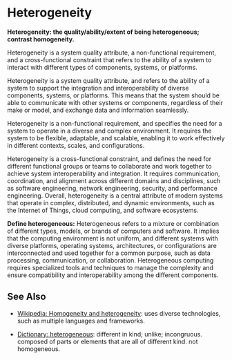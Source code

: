 # Heterogeneity

**Heterogeneity: the quality/ability/extent of being heterogeneous; contrast homogeneity.**

<span data-chatgpt-prompt="explain heterogeneity (system quality attribute, cross-functional constraint, non-functional requirement)">

Heterogeneity is a system quality attribute, a non-functional requirement, and a cross-functional constraint that refers to the ability of a system to interact with different types of components, systems, or platforms.

Heterogeneity is a system quality attribute, and refers to the ability of a system to support the integration and interoperability of diverse components, systems, or platforms. This means that the system should be able to communicate with other systems or components, regardless of their make or model, and exchange data and information seamlessly.

Heterogeneity is a non-functional requirement, and specifies the need for a system to operate in a diverse and complex environment. It requires the system to be flexible, adaptable, and scalable, enabling it to work effectively in different contexts, scales, and configurations.

Heterogeneity is a cross-functional constraint, and defines the need for different functional groups or teams to collaborate and work together to achieve system interoperability and integration. It requires communication, coordination, and alignment across different domains and disciplines, such as software engineering, network engineering, security, and performance engineering. Overall, heterogeneity is a central attribute of modern systems that operate in complex, distributed, and dynamic environments, such as the Internet of Things, cloud computing, and software ecosystems.

</span>

**Define heterogeneous:** <span data-chatgpt-prompt="define heterogeneous (computers and software)">Heterogeneous refers to a mixture or combination of different types, models, or brands of computers and software. It implies that the computing environment is not uniform, and different systems with diverse platforms, operating systems, architectures, or configurations are interconnected and used together for a common purpose, such as data processing, communication, or collaboration. Heterogeneous computing requires specialized tools and techniques to manage the complexity and ensure compatibility and interoperability among the different components.</span>

## See Also

* [Wikipedia: Homogeneity and heterogeneity](https://wikipedia.org/wiki/Homogeneity_and_heterogeneity): uses diverse technologies, such as multiple languages and frameworks.

* [Dictionary: heterogeneous](https://www.dictionary.com/browse/heterogenous): different in kind; unlike; incongruous. composed of parts or elements that are all of different kind. not homogeneous.


